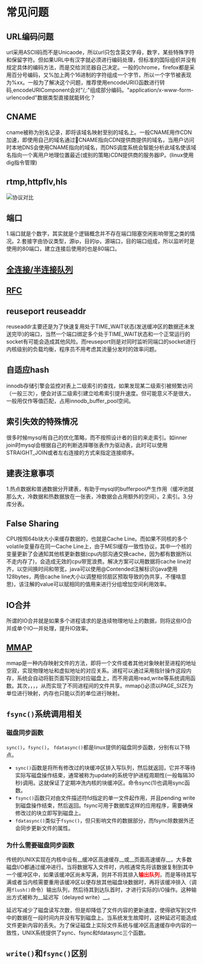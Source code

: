 # 常见问题

## URL编码问题

url采用ASCII码而不是Unicaode，所以url只包含英文字母，数字，某些特殊字符和保留字符。但如果URL中有汉字就必须进行编码处理，但标准的国际组织并没有规定具体的编码方法，而是交给浏览器自己决定。一般的chrome，firefox都是采用百分号编码，又%加上两个16进制的字符组成一个字节，所以一个字节被表现为%xx。一般为了解决这个问题，推荐使用encodeURI()函数进行转码,encodeURIComponent会对"/,:"组成部分编码。"application/x-www-form-urlencoded"数据类型直接就能转化？

## CNAME

cname被称为别名记录，即将该域名映射至别的域名上。一般CNAME用作CDN加速，即使用自己的域名通过CNAME指向CDN提供商提供的域名，当用户访问时本地DNS会使用CNAME指向的域名，而DNS调度系统会智能分析此域名使该域名指向一个离用户地理位置最近(或别的策略)CDN提供商的服务器IP。(linux使用dig指令管理)

## rtmp,httpflv,hls

![协议对比](https://upload-images.jianshu.io/upload_images/238151-6b9f5a7f9b6bd12d.png?imageMogr2/auto-orient/strip|imageView2/2/w/865/format/webp.jpg)

## 端口

1.端口就是个数字，其实就是个逻辑概念并不存在端口阻塞空闲影响带宽之类的情况。2.套接字由协议类型，源ip，目的ip，源端口，目的端口组成，所以监听时是使用的80端口，建立连接后使用的也是80端口。

## [全连接/半连接队列](https://www.cnblogs.com/XDU-Lakers/p/13179845.html)

## [RFC](https://datatracker.ietf.org/doc/search?name=html&rfcs=on&activedrafts=on&olddrafts=on)

## reuseport reuseaddr

reuseaddr主要还是为了快速复用处于TIME_WAIT状态(发送缓冲区的数据还未发送完毕)的端口，当然一个端口绑定多个处于TIME_WAIT状态和一个正常运行的socket有可能会造成其他风险。而reuseport则是对同时监听同端口的socket进行内核级别的负载均衡，程序员不用考虑其流量分发时的效率问题。

## 自适应hash

innodb存储引擎会监控对表上二级索引的查找，如果发现某二级索引被频繁访问（一般三次），便会对该二级索引建立哈希索引提升速度。但可能意义不是很大，一般用仅作等值匹配，占用innodb_buffer_pool空间。

## 索引失效的特殊情况

很多时候mysql有自己的优化策略，而不按照设计者的目的来走索引。如inner join时mysql会根据自己的判断选择哪张表作为驱动表，此时可以使用STRAIGHT_JOIN或者左右连接的方式来指定连接顺序。

## 建表注意事项

1.热点数据和普通数据分开建表，有助于mysql的bufferpool产生作用（缓冲池就那么大，冷数据和热数据放在一张表，冷数据会占用额外的空间）。2.索引。3.分库分表。

## False Sharing

CPU按照64b块大小来缓存数据的，也就是Cache Line。而如果不同核的多个volatile变量存在同一Cache Line上，由于MESI缓存一致性协议，其中一个核的变量更新了会通知其他核更新数据(cpu内部沟通交换cache，因为都有数据所以不走内存了)，会造成无效的cpu带宽浪费。解决方案可以用数据将cache line对齐，以空间换时间和带宽，java可以使用@Contended注解标识(java使用128bytes，两倍cache line大小以调整相邻扇区预取导致的伪共享，不懂啥意思)，该注解的value可以赋相同的值用来进行分组增加空间利用效率。

## IO合并

所谓的IO合并就是如果多个进程请求的是连续物理地址上的数据，则将这些IO合并成单个IO一并处理，提升IO效率。

## [MMAP](https://www.cnblogs.com/huxiao-tee/p/4660352.html)

mmap是一种内存映射文件的方法，即将一个文件或者其他对象映射至进程的地址空寂，实现物理地址和虚拟地址的对应关系。进程可以通过采用指针操作这段内存，系统会自动将脏页面写回到对应磁盘上，而不用调用read,write等系统调用函数。其次，，，，从而实现了不同进程间的文件共享。mmap()必须以PAGE_SIZE为单位进行映射，内存也只能以页的单位进行映射。

## `fsync()`系统调用相关

### 磁盘同步函数

`sync()`，`fsync()`， `fdatasync()`都是linux提供的磁盘同步函数，分别有以下特点。  

* `sync()`函数是将所有修改过的块缓冲区排入写队列，然后就返回，它并不等待实际写磁盘操作结束，通常被称为update的系统守护进程周期性(一般每隔30秒)调用。这就保证了定期冲洗内核的块缓冲区。命令sync(1)也调用sync函数。  
* `fsync()`函数只对由文件描述符fd指定的单一文件起作用，并且pending write到磁盘操作结束，然后返回。fsync可用于数据库这样的应用程序，需要确保修改过的块立即写到磁盘上。  
* `fdatasync()`类似于`fsync()`，但只影响文件的数据部分，而fsync除数据外还会同步更新文件的属性。

### 为什么需要磁盘同步函数

传统的UNIX实现在内核中设有__缓冲区高速缓存__或__页面高速缓存__，大多数磁盘I/O都通过缓冲进行。当将数据写入文件时，内核通常先将该数据复制到其中一个缓冲区中，如果该缓冲区尚未写满，则并不将其排入<font color="#ff0000">__输出队列__</font>，而是等待其写满或者当内核需要重用该缓冲区以便存放其他磁盘块数据时，再将该缓冲排入（调用`flush()`命令）输出队列，然后待其到达队首时，才进行实际的I/O操作。这种输出方式被称为__延迟写（delayed write）__。

延迟写减少了磁盘读写次数，但是却降低了文件内容的更新速度，使得欲写到文件中的数据在一段时间内并没有写到磁盘上。当系统发生故障时，这种延迟可能造成文件更新内容的丢失。为了保证磁盘上实际文件系统与缓冲区高速缓存中内容的一致性，UNIX系统提供了sync、fsync和fdatasync三个函数。

## `write()`和`fsync()`区别
